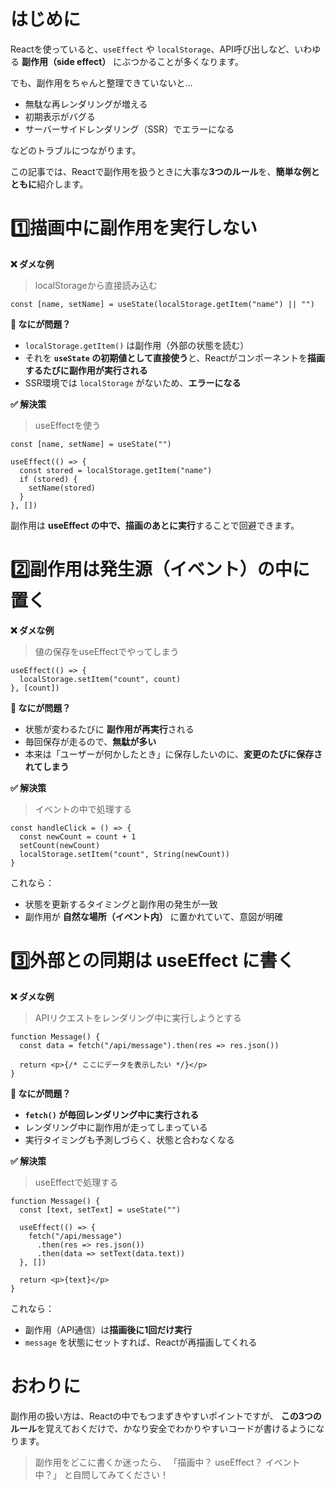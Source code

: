 # はじめに

Reactを使っていると、`useEffect` や `localStorage`、API呼び出しなど、いわゆる **副作用（side effect）** にぶつかることが多くなります。

でも、副作用をちゃんと整理できていないと…

* 無駄な再レンダリングが増える
* 初期表示がバグる
* サーバーサイドレンダリング（SSR）でエラーになる

などのトラブルにつながります。

この記事では、Reactで副作用を扱うときに大事な**3つのルール**を、**簡単な例とともに**紹介します。

# 1️⃣描画中に副作用を実行しない

**❌ ダメな例**
> localStorageから直接読み込む
```tsx
const [name, setName] = useState(localStorage.getItem("name") || "")
```

**🧨 なにが問題？**

* `localStorage.getItem()` は副作用（外部の状態を読む）
* それを **`useState` の初期値として直接使う**と、Reactがコンポーネントを**描画するたびに副作用が実行される**
* SSR環境では `localStorage` がないため、**エラーになる**

**✅ 解決策**
> useEffectを使う

```tsx
const [name, setName] = useState("")

useEffect(() => {
  const stored = localStorage.getItem("name")
  if (stored) {
    setName(stored)
  }
}, [])
```

副作用は **useEffect の中で、描画のあとに実行**することで回避できます。

# 2️⃣副作用は発生源（イベント）の中に置く

**❌ ダメな例**
> 値の保存をuseEffectでやってしまう

```tsx
useEffect(() => {
  localStorage.setItem("count", count)
}, [count])
```

**🧨 なにが問題？**

* 状態が変わるたびに **副作用が再実行**される
* 毎回保存が走るので、**無駄が多い**
* 本来は「ユーザーが何かしたとき」に保存したいのに、**変更のたびに保存されてしまう**

**✅ 解決策**
> イベントの中で処理する

```tsx
const handleClick = () => {
  const newCount = count + 1
  setCount(newCount)
  localStorage.setItem("count", String(newCount))
}
```

これなら：

* 状態を更新するタイミングと副作用の発生が一致
* 副作用が **自然な場所（イベント内）** に置かれていて、意図が明確

# 3️⃣外部との同期は useEffect に書く

**❌ ダメな例**
> APIリクエストをレンダリング中に実行しようとする

```tsx
function Message() {
  const data = fetch("/api/message").then(res => res.json())

  return <p>{/* ここにデータを表示したい */}</p>
}
```

**🧨 なにが問題？**

* **`fetch()` が毎回レンダリング中に実行される**
* レンダリング中に副作用が走ってしまっている
* 実行タイミングも予測しづらく、状態と合わなくなる

**✅ 解決策**
> useEffectで処理する

```tsx
function Message() {
  const [text, setText] = useState("")

  useEffect(() => {
    fetch("/api/message")
      .then(res => res.json())
      .then(data => setText(data.text))
  }, [])

  return <p>{text}</p>
}
```

これなら：

* 副作用（API通信）は**描画後に1回だけ実行**
* `message` を状態にセットすれば、Reactが再描画してくれる

# おわりに

副作用の扱い方は、Reactの中でもつまずきやすいポイントですが、
**この3つのルール**を覚えておくだけで、かなり安全でわかりやすいコードが書けるようになります。

> 副作用をどこに書くか迷ったら、
> 「描画中？ useEffect？ イベント中？」
> と自問してみてください！
